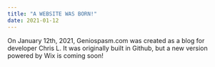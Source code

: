 ```yaml
---
title: "A WEBSITE WAS BORN!"
date: 2021-01-12
---
```

On January 12th, 2021, Geniospasm.com was created as a blog for developer Chris L. 
It was originally built in Github, but a new version powered by Wix is coming soon!
